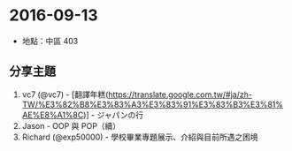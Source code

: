 # 2016-09-13

- 地點：中區 403

## 分享主題

1. vc7 (@vc7) - [翻譯年糕(https://translate.google.com.tw/#ja/zh-TW/%E3%82%B8%E3%83%A3%E3%83%91%E3%83%B3%E3%81%AE%E8%A1%8C)] - ジャパンの行
2. Jason - OOP 與 POP（續）
3. Richard (@exp50000) - 學校畢業專題展示、介紹與目前所遇之困境
